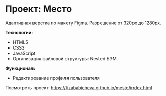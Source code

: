 # Проект: Место

Адаптивная верстка по макету Figma. Разрешение от 320px до 1280px.  

**Технологии:**
* HTML5
* CSS3
* JavaScript
* Организация файловой структуры: Nested БЭМ.

**Функционал:**
* Редактирование профиля пользователя

Посмотреть проект: https://lizababicheva.github.io/mesto/index.html